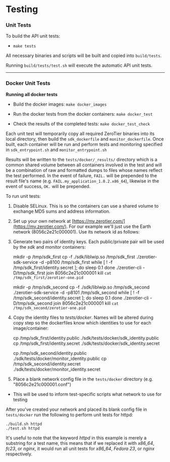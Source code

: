 Testing
======




### Unit Tests

To build the API unit tests:
 - `make tests`

All necessary binaries and scripts will be built and copied into `build/tests`.

Running `build/tests/test.sh` will execute the automatic API unit tests.

***




### Docker Unit Tests

**Running all docker tests**

 - Build the docker images: `make docker_images`

 - Run the docker tests from the docker containers: `make docker_test`

 - Check the results of the completed tests: `make docker_test_check`

Each unit test will temporarily copy all required ZeroTier binaries into its local directory, then build the `sdk_dockerfile` and `monitor_dockerfile`. Once built, each container will be run and perform tests and monitoring specified in `sdk_entrypoint.sh` and `monitor_entrypoint.sh`

Results will be written to the `tests/docker/_results/` directory which is a common shared volume between all containers involved in the test and will be a combination of raw and formatted dumps to files whose names reflect the test performed. In the event of failure, `FAIL.` will be prepended to the result file's name (e.g. `FAIL.my_application_1.0.2.x86_64`), likewise in the event of success, `OK.` will be prepended.

To run unit tests:

1) Disable SELinux. This is so the containers can use a shared volume to exchange MD5 sums and address information. 

2) Set up your own network at [https://my.zerotier.com/](https://my.zerotier.com/). For our example we'll just use the Earth network (8056c2e21c000001). Use its network id as follows:

3) Generate two pairs of identity keys. Each public/private pair will be used by the *sdk* and *monitor* containers:

    mkdir -p /tmp/sdk_first
    cp -f ./sdk/liblwip.so /tmp/sdk_first
    ./zerotier-sdk-service -d -p8100 /tmp/sdk_first
    while [ ! -f /tmp/sdk_first/identity.secret ]; do
      sleep 0.1
    done
    ./zerotier-cli -D/tmp/sdk_first join 8056c2e21c000001
    kill `cat /tmp/sdk_first/zerotier-one.pid`

    mkdir -p /tmp/sdk_second
    cp -f ./sdk/liblwip.so /tmp/sdk_second
    ./zerotier-sdk-service -d -p8101 /tmp/sdk_second
    while [ ! -f /tmp/sdk_second/identity.secret ]; do
      sleep 0.1
    done
    ./zerotier-cli -D/tmp/sdk_second join 8056c2e21c000001
    kill `cat /tmp/sdk_second/zerotier-one.pid`

4) Copy the identity files to *tests/docker*. Names will be altered during copy step so the dockerfiles know which identities to use for each image/container:

    cp /tmp/sdk_first/identity.public ./sdk/tests/docker/sdk_identity.public
    cp /tmp/sdk_first/identity.secret ./sdk/tests/docker/sdk_identity.secret

    cp /tmp/sdk_second/identity.public ./sdk/tests/docker/monitor_identity.public
    cp /tmp/sdk_second/identity.secret ./sdk/tests/docker/monitor_identity.secret


5) Place a blank network config file in the `tests/docker` directory (e.g. "8056c2e21c000001.conf")
 - This will be used to inform test-specific scripts what network to use for testing

After you've created your network and placed its blank config file in `tests/docker` run the following to perform unit tests for httpd:

    ./build.sh httpd
    ./test.sh httpd

It's useful to note that the keyword *httpd* in this example is merely a substring for a test name, this means that if we replaced it with *x86_64*, *fc23*, or *nginx*, it would run all unit tests for *x86_64*, *Fedora 23*, or *nginx* respectively.

